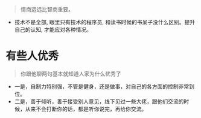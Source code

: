 > 情商远远比智商重要。

* 技术不是全部, 眼里只有技术的程序员, 和读书时候的书呆子没什么区别。提升自己的认知, 才能应对各种情况。


# 有些人优秀
> 你跟他聊两句基本就知道人家为什么优秀了
* 一是，自制力特别强，不管是健身，还是做事，对自己的各方面的控制非常到位。
* 二是，善于倾听，善于接受别人意见，线下见过一些大佬，跟他们交流的时候，从来不会打断你的话，都是听你说完，再给你交流。
